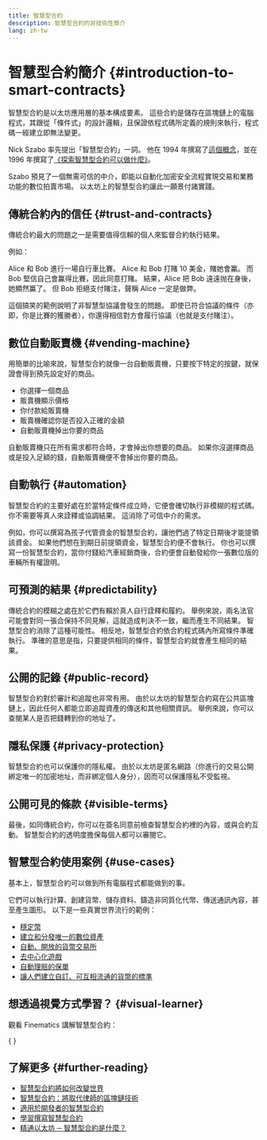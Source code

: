```yaml
---
title: 智慧型合約
description: 智慧型合約的非技術性簡介
lang: zh-tw
---
```


# 智慧型合約簡介 \{#introduction-to-smart-contracts}

智慧型合約是以太坊應用層的基本構成要素。 這些合約是儲存在區塊鏈上的電腦程式，其跟從「條件式」的設計邏輯，且保證依程式碼所定義的規則來執行，程式碼一經建立即無法變更。

Nick Szabo 率先提出「智慧型合約」一詞。 他在 1994 年撰寫了[這個概念](https://www.fon.hum.uva.nl/rob/Courses/InformationInSpeech/CDROM/Literature/LOTwinterschool2006/szabo.best.vwh.net/smart.contracts.html)，並在 1996 年撰寫了[《探索智慧型合約可以做什麼》](https://www.fon.hum.uva.nl/rob/Courses/InformationInSpeech/CDROM/Literature/LOTwinterschool2006/szabo.best.vwh.net/smart_contracts_2.html)。

Szabo 預見了一個無需可信的中介，即能以自動化加密安全流程實現交易和業務功能的數位拍賣市場。 以太坊上的智慧型合約讓此一願景付諸實踐。

## 傳統合約內的信任 \{#trust-and-contracts}

傳統合約最大的問題之一是需要值得信賴的個人來監督合約執行結果。

例如：

Alice 和 Bob 進行一場自行車比賽。 Alice 和 Bob 打賭 10 美金，賭她會鸁。 而 Bob 堅信自己會鸁得比賽，因此同意打賭。 結果，Alice 把 Bob 遠遠抛在身後，她顯然鸁了。 但 Bob 拒絕支付賭注，聲稱 Alice 一定是做弊。

這個搞笑的範例說明了非智慧型協議會發生的問題。 即使已符合協議的條件（亦即，你是比賽的獲勝者），你還得相信對方會履行協議（也就是支付賭注）。

## 數位自動販賣機 \{#vending-machine}

用簡單的比喻來說，智慧型合約就像一台自動販賣機，只要按下特定的按鍵，就保證會得到預先設定好的商品。

- 你選擇一個商品
- 販賣機顯示價格
- 你付款給販賣機
- 販賣機確認你是否投入正確的金額
- 自動販賣機掉出你要的商品

自動販賣機只在所有需求都符合時，才會掉出你想要的商品。 如果你沒選擇商品或是投入足額的錢，自動販賣機便不會掉出你要的商品。

## 自動執行 \{#automation}

智慧型合約的主要好處在於當特定條件成立時，它便會確切執行非模糊的程式碼。 你不需要等真人來詮釋或協調結果。 這消除了可信中介的需求。

例如，你可以撰寫為孩子代管資金的智慧型合約，讓他們過了特定日期後才能提領該資金。 如果他們想在到期日前提領資金，智慧型合約便不會執行。 你也可以撰寫一份智慧型合約，當你付錢給汽車經銷商後，合約便會自動發給你一張數位版的車輛所有權證明。

## 可預測的結果 \{#predictability}

傳統合約的模糊之處在於它們有賴於真人自行詮釋和履約。 舉例來說，兩名法官可能會對同一張合保持不同見解，這就造成判決不一致，繼而產生不同結果。 智慧型合約消除了這種可能性。 相反地，智慧型合約依合約程式碼內所寫條件準確執行。 準確的意思是指，只要提供相同的條件，智慧型合約就會產生相同的結果。

## 公開的記錄 \{#public-record}

智慧型合約對於審計和追蹤也非常有用。 由於以太坊的智慧型合約寫在公共區塊鏈上，因此任何人都能立即追蹤資產的傳送和其他相關資訊。 舉例來說，你可以查閱某人是否把錢轉到你的地址了。

## 隱私保護 \{#privacy-protection}

智慧型合約也可以保護你的隱私權。 由於以太坊是匿名網路（你進行的交易公開綁定唯一的加密地址，而非綁定個人身分），因而可以保護隱私不受監視。

## 公開可見的條款 \{#visible-terms}

最後，如同傳統合約，你可以在簽名同意前檢查智慧型合約裡的內容，或與合約互動。 智慧型合約的透明度擔保每個人都可以審閱它。

## 智慧型合約使用案例 \{#use-cases}

基本上，智慧型合約可以做到所有電腦程式都能做到的事。

它們可以執行計算、創建貨幣、儲存資料、鑄造非同質化代幣、傳送通訊內容，甚至產生圖形。 以下是一些真實世界流行的範例：

- [穩定幣](/stablecoins/)
- [建立和分發唯一的數位資產](/nft/)
- [自動、開放的貨幣交易所](/get-eth/#dex)
- [去中心化遊戲](/dapps/?category=gaming)
- [自動理賠的保單](https://etherisc.com/)
- [讓人們建立自訂、可互相流通的貨幣的標準](/developers/docs/standards/tokens/)

## 想透過視覺方式學習？ \{#visual-learner}

觀看 Finematics 講解智慧型合約：

{
<YouTube id="pWGLtjG-F5c" />
}

## 了解更多 \{#further-reading}

- [智慧型合約將如何改變世界](https://www.youtube.com/watch?v=pA6CGuXEKtQ)
- [智慧型合約：將取代律師的區塊鏈技術](https://blockgeeks.com/guides/smart-contracts/)
- [適用於開發者的智慧型合約](/developers/docs/smart-contracts/)
- [學習撰寫智慧型合約](/developers/learning-tools/)
- [精通以太坊 ─ 智慧型合約是什麼？](https://github.com/ethereumbook/ethereumbook/blob/develop/07smart-contracts-solidity.asciidoc#what-is-a-smart-contract)
